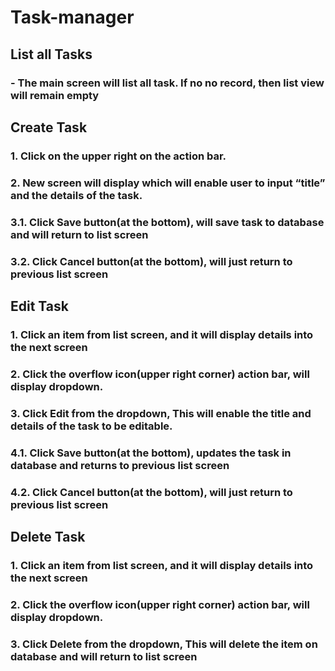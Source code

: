 # Task-manager

## List all Tasks
### - The main screen will list all task. If no no record, then list view will remain empty

## Create Task
### 1. Click <NEW TASK> on the upper right on the action bar.
### 2. New screen will display which will enable user to input “title” and the details of the task.
### 3.1. Click Save button(at the bottom), will save task to database and will return to list screen
### 3.2. Click Cancel button(at the bottom), will just return to previous list screen

## Edit Task
### 1. Click an item from list screen, and it will display details into the next screen
### 2. Click the overflow icon(upper right corner) action bar, will display dropdown.
### 3. Click Edit from the dropdown, This will enable the title and details of the task to be editable.
### 4.1. Click Save button(at the bottom), updates the task in database and returns to previous list screen
### 4.2. Click Cancel button(at the bottom), will just return to previous list screen

## Delete Task
### 1. Click an item from list screen, and it will display details into the next screen
### 2. Click the overflow icon(upper right corner) action bar, will display dropdown.
### 3. Click Delete from the dropdown, This will delete the item on database and will return to list screen